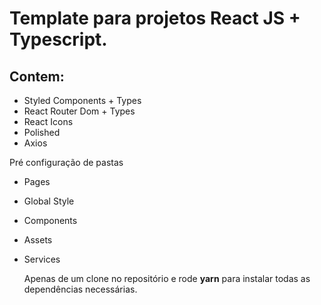 # Template para projetos React JS + Typescript.

## Contem:

- Styled Components + Types
- React Router Dom + Types
- React Icons 
- Polished
- Axios

Pré configuração de pastas

- Pages
- Global Style
- Components
- Assets
- Services
  
  Apenas de um clone no repositório e rode **yarn** para instalar todas as dependências necessárias.